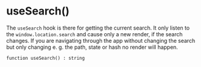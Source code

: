 # useSearch()

The `useSearch` hook is there for getting the current search.
It only listen to the `window.location.search` and cause only a new render, if the search changes.
If you are navigating through the app without changing the search but only changing e. g. the path, state or hash no render will happen.

```
function useSearch() : string
```
